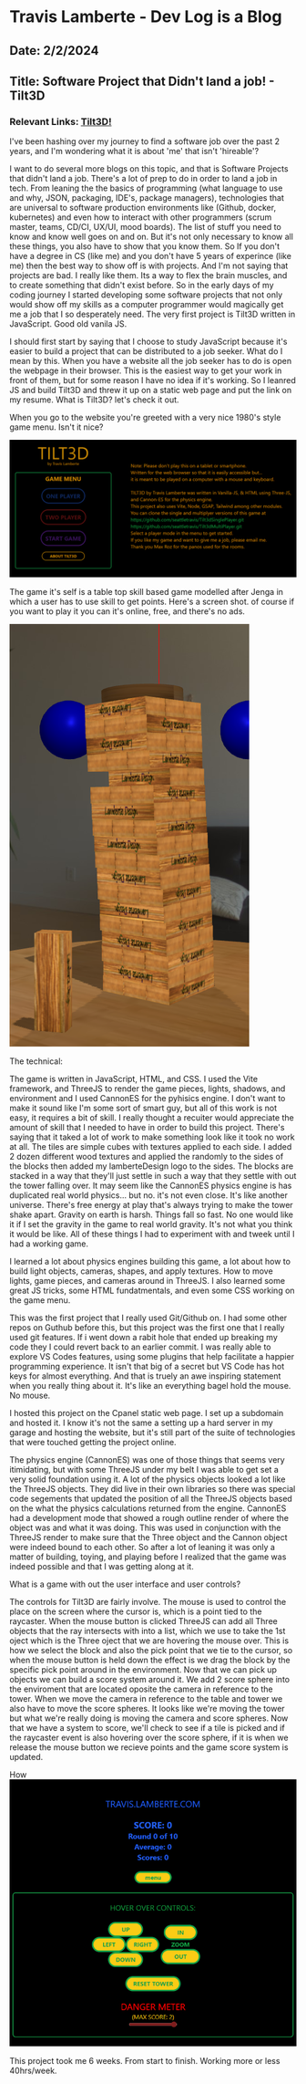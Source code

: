 # Travis Lamberte - Dev Log is a Blog

## Date: 2/2/2024

## Title: Software Project that Didn't land a job! - Tilt3D

### Relevant Links: [Tilt3D!](https://travis.lamberte.com/tilt3dMenu/index.html)

I've been hashing over my journey to find a software job over the past 2 years, and I'm wondering what it is about 'me' that isn't 'hireable'?

I want to do several more blogs on this topic, and that is Software Projects that didn't land a job. There's a lot of prep to do in order to land a job in tech. From leaning the the basics of programming (what language to use and why, JSON, packaging, IDE's, package managers), technologies that are universal to software production environments like (Github, docker, kubernetes) and even how to interact with other programmers (scrum master, teams, CD/CI, UX/UI, mood boards). The list of stuff you need to know and know well goes on and on. But it's not only necessary to know all these things, you also have to show that you know them. So If you don't have a degree in CS (like me) and you don't have 5 years of experince (like me) then the best way to show off is with projects. And I'm not saying that projects are bad. I really like them. Its a way to flex the brain muscles, and to create something that didn't exist before. So in the early days of my coding journey I started developing some software projects that not only would show off my skills as a computer programmer would magically get me a job that I so desperately need. The very first project is Tilt3D written in JavaScript. Good old vanila JS.

I should first start by saying that I choose to study JavaScript because it's easier to build a project that can be distributed to a job seeker. What do I mean by this. When you have a website all the job seeker has to do is open the webpage in their browser. This is the easiest way to get your work in front of them, but for some reason I have no idea if it's working. So I leanred JS and build Tilt3D and threw it up on a static web page and put the link on my resume. What is Tilt3D? let's check it out.

When you go to the website you're greeted with a very nice 1980's style game menu. Isn't it nice?

![](../images/Tilt3D_Menu.png)

The game it's self is a table top skill based game modelled after Jenga in which a user has to use skill to get points. Here's a screen shot. of course if you want to play it you can it's online, free, and there's no ads.

![](../images/Tilt3D_Gameboard.png)

The technical:

The game is written in JavaScript, HTML, and CSS. I used the Vite framework, and ThreeJS to render the game pieces, lights, shadows, and environment and I used CannonES for the pyhisics engine. I don't want to make it sound like I'm some sort of smart guy, but all of this work is not easy, it requires a bit of skill. I really thought a recuiter would appreciate the amount of skill that I needed to have in order to build this project. There's saying that it taked a lot of work to make something look like it took no work at all. The tiles are simple cubes with textures applied to each side. I added 2 dozen different wood textures and applied the randomly to the sides of the blocks then added my lamberteDesign logo to the sides. The blocks are stacked in a way that they'll just settle in such a way that they settle with out the tower falling over. It may seem like the CannonES physics engine is has duplicated real world physics... but no. it's not even close. It's like another universe. There's free energy at play that's always trying to make the tower shake apart. Gravity on earth is harsh. Things fall so fast. No one would like it if I set the gravity in the game to real world gravity. It's not what you think it would be like. All of these things I had to experiment with and tweek until I had a working game.

I learned a lot about physics engines building this game, a lot about how to build light objects, cameras, shapes, and apply textures. How to move lights, game pieces, and cameras around in ThreeJS. I also learned some great JS tricks, some HTML fundatmentals, and even some CSS working on the game menu.

This was the first project that I really used Git/Github on. I had some other repos on Guthub before this, but this project was the first one that I really used git features. If i went down a rabit hole that ended up breaking my code they I could revert back to an earlier commit. I was really able to explore VS Codes features, using some plugins that help facilitate a happier programming experience. It isn't that big of a secret but VS Code has hot keys for almost everything. And that is truely an awe inspiring statement when you really thing about it. It's like an everything bagel hold the mouse. No mouse.

I hosted this project on the Cpanel static web page. I set up a subdomain and hosted it. I know it's not the same a setting up a hard server in my garage and hosting the website, but it's still part of the suite of technologies that were touched getting the project online.

The physics engine (CannonES) was one of those things that seems very itimidating, but with some ThreeJS under my belt I was able to get set a very solid foundation using it. A lot of the physics objects looked a lot like the ThreeJS objects. They did live in their own libraries so there was special code segements that updated the position of all the ThreeJS objects based on the what the physics calculations returned from the engine. CannonES had a development mode that showed a rough outline render of where the object was and what it was doing. This was used in conjunction with the ThreeJS render to make sure that the Three object and the Cannon object were indeed bound to each other. So after a lot of leaning it was only a matter of building, toying, and playing before I realized that the game was indeed possible and that I was getting along at it.

What is a game with out the user interface and user controls?

The controls for Tilt3D are fairly involve. The mouse is used to control the place on the screen where the cursor is, which is a point tied to the raycaster. When the mouse button is clicked ThreeJS can add all Three objects that the ray intersects with into a list, which we use to take the 1st oject which is the Three oject that we are hovering the mouse over. This is how we select the block and also the pick point that we tie to the cursor, so when the mouse button is held down the effect is we drag the block by the specific pick point around in the environment. Now that we can pick up objects we can build a score system around it. We add 2 score sphere into the enviroment that are located oposite the camera in reference to the tower. When we move the camera in reference to the table and tower we also have to move the score spheres. It looks like we're moving the tower but what we're really doing is moving the camera and score spheres. Now that we have a system to score, we'll check to see if a tile is picked and if the raycaster event is also hovering over the score sphere, if it is when we release the mouse button we recieve points and the game score system is updated.

How
![](../images/Tilt3D_UI.png)

This project took me 6 weeks. From start to finish. Working more or less 40hrs/week.
